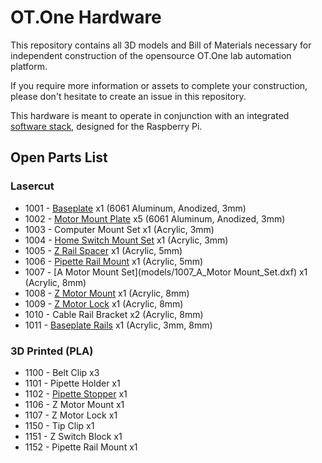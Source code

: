# OT.One Hardware

This repository contains all 3D models and Bill of Materials necessary for independent construction of the opensource OT.One lab automation platform.

If you require more information or assets to complete your construction, please don't hesitate to create an issue in this repository.

This hardware is meant to operate in conjunction with an integrated [software stack](https://github.com/OpenTrons/otone_central), designed for the Raspberry Pi.

## Open Parts List

### Lasercut

* 1001 - [Baseplate](models/1001_A_Baseplate.dxf) x1 (6061 Aluminum, Anodized, 3mm)
* 1002 - [Motor Mount Plate](models/1002_Motor_Mount_Plate.dxf) x5 (6061 Aluminum, Anodized, 3mm)
* 1003 - Computer Mount Set x1 (Acrylic, 3mm)
* 1004 - [Home Switch Mount Set](models/1004_Home_Switch_Mount_Set.dxf) x1 (Acrylic, 3mm)
* 1005 - [Z Rail Spacer](models/1005_Z_Rail_Spacer.dxf) x1 (Acrylic, 5mm)
* 1006 - [Pipette Rail Mount](models/1006_Pipette_Rail_Mount.dxf) x1 (Acrylic, 5mm)
* 1007 - [A Motor Mount Set](models/1007_A_Motor Mount_Set.dxf) x1 (Acrylic, 8mm)
* 1008 - [Z Motor Mount](models/1008_Z_Motor_Mount.dxf) x1 (Acrylic, 8mm)
* 1009 - [Z Motor Lock](models/1009_Z_Motor_Lock.dxf) x1 (Acrylic, 8mm)
* 1010 - Cable Rail Bracket x2 (Acrylic, 8mm)
* 1011 - [Baseplate Rails](models/1011_Baseplate_Rails.dxf) x1 (Acrylic, 3mm, 8mm)

### 3D Printed (PLA)

* 1100 - Belt Clip x3
* 1101 - Pipette Holder x1
* 1102 - [Pipette Stopper](models/1102_Pipette_Stopper.stl) x1
* 1106 - Z Motor Mount x1
* 1107 - Z Motor Lock x1
* 1150 - Tip Clip x1
* 1151 - Z Switch Block x1
* 1152 - Pipette Rail Mount x1